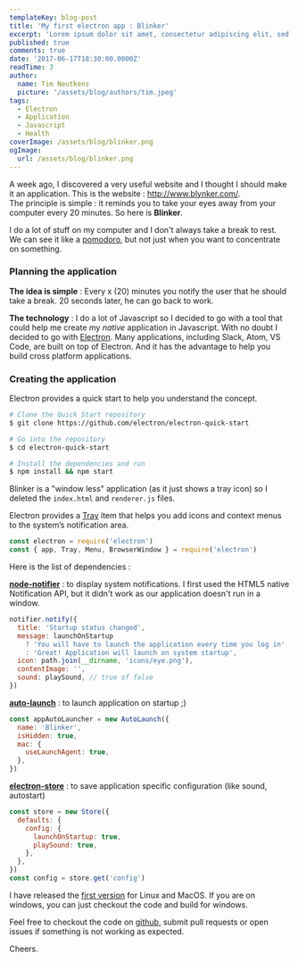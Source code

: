 ```yaml
---
templateKey: blog-post
title: 'My first electron app : Blinker'
excerpt: 'Lorem ipsum dolor sit amet, consectetur adipiscing elit, sed do eiusmod tempor incididunt ut labore et dolore magna aliqua. Praesent elementum facilisis leo vel fringilla est ullamcorper eget. At imperdiet dui accumsan sit amet nulla facilities morbi tempus.'
published: true
comments: true
date: '2017-06-17T18:30:00.0000Z'
readTime: 3
author:
  name: Tim Neutkens
  picture: '/assets/blog/authors/tim.jpeg'
tags:
  - Electron
  - Application
  - Javascript
  - Health
coverImage: /assets/blog/blinker.png
ogImage:
  url: /assets/blog/blinker.png
---
```


A week ago, I discovered a very useful website and I thought I should make it an application.
This is the website : <a href="http://www.blynker.com/" target="blank" rel="noopener">http://www.blynker.com/</a>.<br/>
The principle is simple : it reminds you to take your eyes away from your computer every 20 minutes. So here is **Blinker**.

I do a lot of stuff on my computer and I don't always take a break to rest. We can see it like a <a href="https://cirillocompany.de/pages/pomodoro-technique" target="blank" rel="noopener">pomodoro</a>, but not just when you want to concentrate on something.

### **Planning the application**

**The idea is simple** : Every x (20) minutes you notify the user that he should take a break. 20 seconds later, he can go back to work.

**The technology** : I do a lot of Javascript so I decided to go with a tool that could help me create my _native_ application in Javascript. With no doubt I decided to go with <a href="https://electron.atom.io/" target="blank" rel="noopener">Electron</a>. Many applications, including Slack, Atom, VS Code, are built on top of Electron. And it has the advantage to help you build cross platform applications.

### **Creating the application**

Electron provides a quick start to help you understand the concept.

```bash
# Clone the Quick Start repository
$ git clone https://github.com/electron/electron-quick-start

# Go into the repository
$ cd electron-quick-start

# Install the dependencies and run
$ npm install && npm start
```

Blinker is a "window less" application (as it just shows a tray icon) so I deleted the `index.html` and `renderer.js` files.

Electron provides a <a href="https://electron.atom.io/docs/api/tray/" target="blank" rel="noopener">Tray</a> item that helps you add icons and context menus to the system’s notification area.

```javascript
const electron = require('electron')
const { app, Tray, Menu, BrowserWindow } = require('electron')
```

Here is the list of dependencies :

<a href="https://github.com/mikaelbr/node-notifier" target="blank" rel="noopener">**node-notifier**</a> : to display system notifications. I first used the HTML5 native Notification API, but it didn't work as our application doesn't run in a window.

```javascript
notifier.notify({
  title: 'Startup status changed',
  message: launchOnStartup
    ? 'You will have to launch the application every time you log in'
    : 'Great! Application will launch on system startup',
  icon: path.join(__dirname, 'icons/eye.png'),
  contentImage: '',
  sound: playSound, // true of false
})
```

<a href="https://github.com/Teamwork/node-auto-launch/" target="blank" rel="noopener">**auto-launch**</a> : to launch application on startup ;)

```javascript
const appAutoLauncher = new AutoLaunch({
  name: 'Blinker',
  isHidden: true,
  mac: {
    useLaunchAgent: true,
  },
})
```

<a href="https://github.com/sindresorhus/electron-store" target="blank" rel="noopener">**electron-store**</a> : to save application specific configuration (like sound, autostart)

```javascript
const store = new Store({
  defaults: {
    config: {
      launchOnStartup: true,
      playSound: true,
    },
  },
})
const config = store.get('config')
```

I have released the <a href="https://github.com/mrkpatchaa/blinker/releases/tag/v01" target="" rel="noopener">first version</a> for Linux and MacOS. If you are on windows, you can just checkout the code and build for windows.

Feel free to checkout the code on <a href="https://github.com/mrkpatchaa/blinker/" target="blank" rel="noopener">github</a>, submit pull requests or open issues if something is not working as expected.

Cheers.
